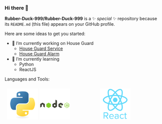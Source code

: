 ### Hi there 👋

**Rubber-Duck-999/Rubber-Duck-999** is a ✨ _special_ ✨ repository because its `README.md` (this file) appears on your GitHub profile.

Here are some ideas to get you started:

- 🔭 I’m currently working on House Guard
  - [House Guard Service](https://github.com/Rubber-Duck-999/HouseGuardServices)
  - [House Guard Alarm](https://github.com/Rubber-Duck-999/HouseGuard-AlarmServices)
- 🌱 I’m currently learning
  - Python
  - ReactJS

Languages and Tools:
<style>
.row {
  display: flex;
  flex-wrap: wrap;
  padding: 0 4px;
}

.column {
  flex: 50%;
  padding: 0 4px;
}

.column img {
  margin-top: 8px;
  vertical-align: middle;
  width: 100px;
}
</style>
<div class="row">
  <div class="column">
    <img src="https://raw.githubusercontent.com/devicons/devicon/master/icons/python/python-original.svg">
    <img src="https://raw.githubusercontent.com/devicons/devicon/master/icons/nodejs/nodejs-original-wordmark.svg">
  </div>
  <div class="column">
    <img src="https://raw.githubusercontent.com/devicons/devicon/master/icons/react/react-original-wordmark.svg">
  </div>
</div>
  

